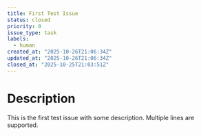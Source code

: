 ```yaml
---
title: First Test Issue
status: closed
priority: 0
issue_type: task
labels:
  - human
created_at: "2025-10-26T21:06:34Z"
updated_at: "2025-10-26T21:06:34Z"
closed_at: "2025-10-25T21:03:51Z"
---
```


# Description

This is the first test issue with some description.
Multiple lines are supported.

